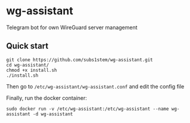 # wg-assistant
Telegram bot for own WireGuard server management

## Quick start
```
git clone https://github.com/subs1stem/wg-assistant.git
cd wg-assistant/
chmod +x install.sh
./install.sh
```

Then go to `/etc/wg-assistant/wg-assistant.conf` and edit the config file

Finally, run the docker container:

```
sudo docker run -v /etc/wg-assistant:/etc/wg-assistant --name wg-assistant -d wg-assistant
```
